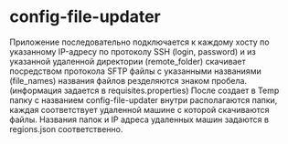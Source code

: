 # config-file-updater


Приложение последовательно подключается к каждому хосту по указанному IP-адресу по протоколу SSH (login, password) и из указанной удаленной директории (remote_folder)
скачивает посредством протокола SFTP файлы с указанными названиями (file_names) названия файлов резделяются знаком пробела. (информация задается в requisites.properties)
После создает в Temp папку с названием config-file-updater внутри располагаются папки, каждая соответствует удаленной машине с которой скачиваются файлы.
Названия папок и IP адреса удаленных машин задаются в regions.json соответственно.




